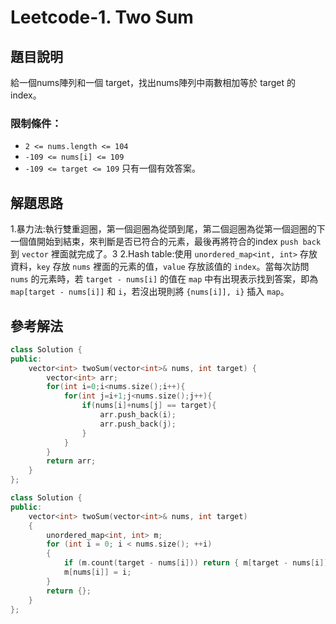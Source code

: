 
# Leetcode-1. Two Sum
## 題目說明
給一個nums陣列和一個 target，找出nums陣列中兩數相加等於 target 的 index。
### 限制條件：
- `2 <= nums.length <= 104`
- `-109 <= nums[i] <= 109`
- `-109 <= target <= 109`
只有一個有效答案。
## 解題思路
1.暴力法:執行雙重迴圈，第一個迴圈為從頭到尾，第二個迴圈為從第一個迴圈的下一個值開始到結束，來判斷是否已符合的元素，最後再將符合的index `push back` 到 `vector` 裡面就完成了。3
2.Hash table:使用 `unordered_map<int, int>` 存放資料，`key` 存放 `nums` 裡面的元素的值，`value` 存放該值的 `index`。當每次訪問 `nums` 的元素時，若 `target - nums[i]` 的值在 `map` 中有出現表示找到答案，即為 `map[target - nums[i]]` 和 `i`，若沒出現則將 `{nums[i]], i}` 插入 `map`。
## 參考解法

```cpp title="C++ Solution 1: (Brute Force)" showLineNumbers
class Solution {
public:
    vector<int> twoSum(vector<int>& nums, int target) {
        vector<int> arr;
        for(int i=0;i<nums.size();i++){
            for(int j=i+1;j<nums.size();j++){
                if(nums[i]+nums[j] == target){
                    arr.push_back(i);
                    arr.push_back(j);
                }
            }
        }
        return arr;
    }
};
```


```cpp title="C++ Solution 2: (Hash Table)" showLineNumbers
class Solution {
public:
    vector<int> twoSum(vector<int>& nums, int target)
    {
        unordered_map<int, int> m;
        for (int i = 0; i < nums.size(); ++i)
        {
            if (m.count(target - nums[i])) return { m[target - nums[i]], i };
            m[nums[i]] = i;
        }
        return {};
    }
};
```
